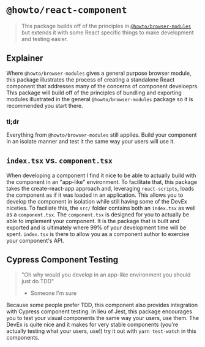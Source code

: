 # `@howto/react-component`

> This package builds off of the principles in [`@howto/browser-modules`](https://www.npmjs.com/package/@howto/browser-modules) but extends it with some React specific things to make development and testing easier.

## Explainer

Where `@howto/browser-modules` gives a general purpose browser module, this package illustrates the process of creating a standalone React component that addresses many of the concerns of component develoeprs. This package will build off of the principles of bundling and exporting modules illustrated in the general `@howto/browser-modules` package so it is recommended you start there.

### tl;dr

Everything from `@howto/browser-modules` still applies. Build your component in an isolate manner and test it the same way your users will use it.

## `index.tsx` vs. `component.tsx`

When developing a component I find it nice to be able to actually build with the component in an "app-like" environment. To facilitate that, this package takes the create-react-app approach and, leveraging `react-scripts`, loads the component as if it was loaded in an application. This allows you to develop the component in isolation while still having some of the DevEx niceties. To faciliate this, the `src/` folder contains both an `index.tsx` as well as a `component.tsx`. The `component.tsx` is designed for you to actually be able to implement your component. It is the package that is built and exported and is ultimately where 99% of your development time will be spent. `index.tsx` is there to allow you as a component author to exercise your component's API.

## Cypress Component Testing

> "Oh why would you develop in an app-like environment you should just do TDD"
>
> - Someone I'm sure

Because some people prefer TDD, this component also provides integration with Cypress component testing. In lieu of Jest, this package encourages you to test your visual components the same way your users, use them. The DevEx is quite nice and it makes for very stable components (you're actually testing what your users, use!) try it out with `yarn test-watch` in this components.
